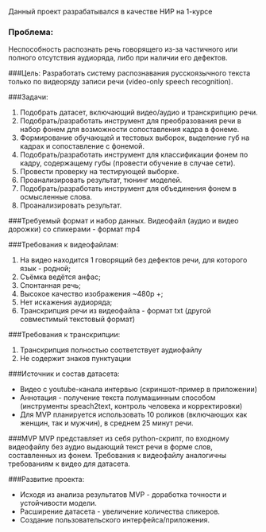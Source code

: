 Данный проект разрабатывался в качестве НИР на 1-курсе

### Проблема:
Неспособность распознать речь говорящего из-за частичного или полного отсутствия аудиоряда, либо при наличии его дефектов.

###Цель:
Разработать систему распознавания русскоязычного текста только по видеоряду записи речи (video-only speech recognition).

###Задачи:
1. Подобрать датасет, включающий видео/аудио и транскрипцию речи.
2. Подобрать/разработать инструмент для преобразования речи в набор фонем для возможности сопоставления кадра в фонеме.
3. Формирование обучающей и тестовых выборок, выделение губ на кадрах и сопоставление с фонемой.
4. Подобрать/разработать инструмент для классификации фонем по кадру, содержащему губы (провести обучение в случае сети).
5. Провести проверку на тестирующей выборке.
6. Проанализировать результат, тюнинг моделей.
7. Подобрать/разработать инструмент для объединения фонем в осмысленные слова.
8. Проанализировать результат.

###Требуемый формат и набор данных.
Видеофайл (аудио и видео дорожки) со спикерами - формат mp4

###Требования к видеофайлам:
1. На видео находится 1 говорящий  без дефектов речи, для которого язык - родной;
2. Съёмка ведётся анфас;
3. Спонтанная речь;
4. Высокое качество изображения ~480p +;
5. Нет искажения аудиоряда;
6. Транскрипция речи из видеофайла - формат txt (другой совместимый текстовый формат)

###Требования к транскрипции:
1. Транскрипция полностью соответствует аудиофайлу
2. Не содержит знаков пунктуации

###Источник и состав датасета:
- Видео с youtube-канала интервью (скриншот-пример в приложении)
- Аннотация - получение текста полумашинным способом (инструменты speach2text, контроль человека и корректировки)
- Для MVP планируется использовать 10 роликов (включающих как женщин, так и мужчин), в среднем 25 минут речи.

###MVP
MVP представляет из себя python-скрипт, по входному видеофайлу без аудио выдающий текст речи в форме слов, составленных из фонем. Требования к видеофайлу аналогичны требованиям к видео для датасета.

###Развитие проекта:
- Исходя из анализа результатов MVP - доработка точности и устойчивости модели.
- Расширение датасета - увеличение количества спикеров.
- Создание пользовательского интерфейса/приложения.
